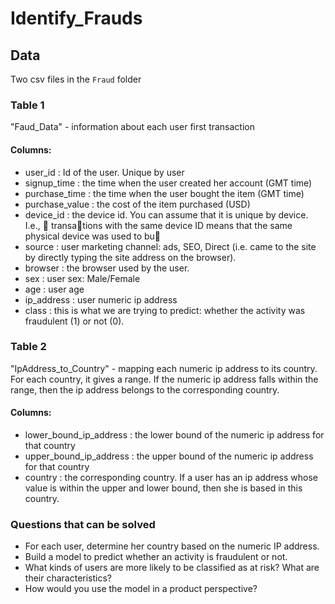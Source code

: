 # Identify_Frauds

## Data
Two csv files in the `Fraud` folder             

### Table 1          
"Faud_Data" - information about each user first transaction
#### Columns:
- user_id : Id of the user. Unique by user
- signup_time : the time when the user created her account (GMT time)
- purchase_time : the time when the user bought the item (GMT time)
- purchase_value : the cost of the item purchased (USD)
- device_id : the device id. You can assume that it is unique by device. I.e., 􏰄 transa􏰏tions with the same device ID means that the same physical device was used to bu􏰒
- source : user marketing channel: ads, SEO, Direct (i.e. came to the site by directly typing the site address on the browser).
- browser : the browser used by the user.
- sex : user sex: Male/Female
- age : user age
- ip_address : user numeric ip address
- class : this is what we are trying to predict: whether the activity was fraudulent (1) or not (0).

### Table 2
"IpAddress_to_Country" - mapping each numeric ip address to its country. For each country, it gives a range. If the numeric ip address falls within the range, then the ip address belongs to the corresponding country.
#### Columns:
- lower_bound_ip_address : the lower bound of the numeric ip address for that country              
- upper_bound_ip_address : the upper bound of the numeric ip address for that country 
- country : the corresponding country. If a user has an ip address whose value is within the upper and lower bound, then she is based in this country.


### Questions that can be solved
- For each user, determine her country based on the numeric IP address.
- Build a model to predict whether an activity is fraudulent or not. 
- What kinds of users are more likely to be classified as at risk? What are their characteristics?
- How would you use the model in a product perspective?
